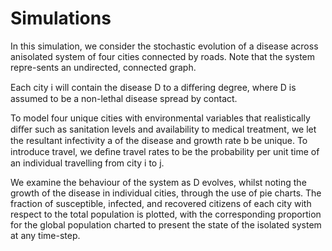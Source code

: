 Simulations
===========

<p>In this simulation, we consider the stochastic evolution of a disease across anisolated system of four cities connected by roads. Note that the system repre-sents an undirected, connected graph.</p>

<p>Each city i will contain the disease D to a diﬀering degree, where D is assumed to be a non-lethal disease spread by contact.<p>

<p>To model four unique cities with environmental variables that realistically diﬀer such as sanitation levels and availability to medical treatment, we let the resultant infectivity a of the disease and growth rate b be unique. To introduce travel, we deﬁne travel rates to be the probability per unit time of an individual travelling from city i to j.</p> 

<p>We examine the behaviour of the system as D evolves, whilst noting the growth of the disease in individual cities, through the use of pie charts. The fraction of susceptible, infected, and recovered citizens of each city with respect to the total population is plotted, with the corresponding proportion for the global population charted to present the state of the isolated system at any time-step.</p>
